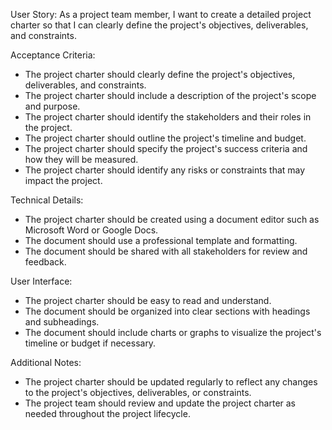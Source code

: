 User Story: As a project team member, I want to create a detailed project charter so that I can clearly define the project's objectives, deliverables, and constraints.

Acceptance Criteria:
* The project charter should clearly define the project's objectives, deliverables, and constraints.
* The project charter should include a description of the project's scope and purpose.
* The project charter should identify the stakeholders and their roles in the project.
* The project charter should outline the project's timeline and budget.
* The project charter should specify the project's success criteria and how they will be measured.
* The project charter should identify any risks or constraints that may impact the project.

Technical Details:
* The project charter should be created using a document editor such as Microsoft Word or Google Docs.
* The document should use a professional template and formatting.
* The document should be shared with all stakeholders for review and feedback.

User Interface:
* The project charter should be easy to read and understand.
* The document should be organized into clear sections with headings and subheadings.
* The document should include charts or graphs to visualize the project's timeline or budget if necessary.

Additional Notes:
* The project charter should be updated regularly to reflect any changes to the project's objectives, deliverables, or constraints.
* The project team should review and update the project charter as needed throughout the project lifecycle.